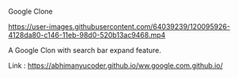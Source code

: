 Google Clone

https://user-images.githubusercontent.com/64039239/120095926-4128da80-c146-11eb-98d0-520b13ac9468.mp4

A Google Clon with search bar expand feature.

Link : https://abhimanyucoder.github.io/ww.google.com.github.io/
